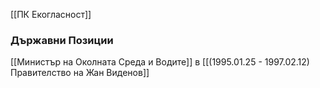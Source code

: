 [[ПК Екогласност]]

### Държавни Позиции
[[Министър на Околната Среда и Водите]] в [[(1995.01.25 - 1997.02.12) Правителство на Жан Виденов]]
